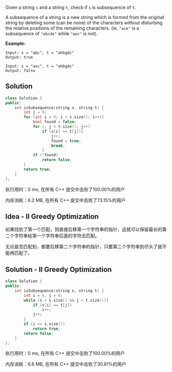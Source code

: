 Given a string `s` and a string `t`, check if `s` is subsequence of `t`.

A subsequence of a string is a new string which is formed from the original string by deleting some (can be none) of the characters without disturbing the relative positions of the remaining characters. (ie, `"ace"` is a subsequence of `"abcde"` while `"aec"` is not).



**Example:**
```
Input: s = "abc", t = "ahbgdc"
Output: true

Input: s = "axc", t = "ahbgdc"
Output: false
```

## Solution

```c++
class Solution {
public:
    int isSubsequence(string s, string t) {
        int j = 0;
        for (int i = 0; i < s.size(); i++){
            bool found = false;
            for (; j < t.size(); j++)
                if (s[i] == t[j]){
                    j++;
                    found = true;
                    break;
                }
            if (!found)
                return false;
        }
        return true;
    }
};
```

执行用时：0 ms, 在所有 C++ 提交中击败了100.00%的用户

内存消耗：6.2 MB, 在所有 C++ 提交中击败了73.15%的用户

## Idea - II Greedy Optimization

如果找到了第一个匹配，则直接后移第一个字符串的指针，这就可以保留最长的第二个字符串给第一个字符串后面的字符去匹配。

无论是否匹配到，都要后移第二个字符串的指针，只要第二个字符串到尽头了就不能再匹配了。

## Solution - II Greedy Optimization

```c++
class Solution {
public:
    int isSubsequence(string s, string t) {
        int i = 0, j = 0;
        while (i < s.size() && j < t.size()){
            if (s[i] == t[j])
                i++;
            j++;    
        }
        if (i == s.size())
            return true;
        return false;
    }
};
```

执行用时：0 ms, 在所有 C++ 提交中击败了100.00%的用户

内存消耗：6.6 MB, 在所有 C++ 提交中击败了30.81%的用户
